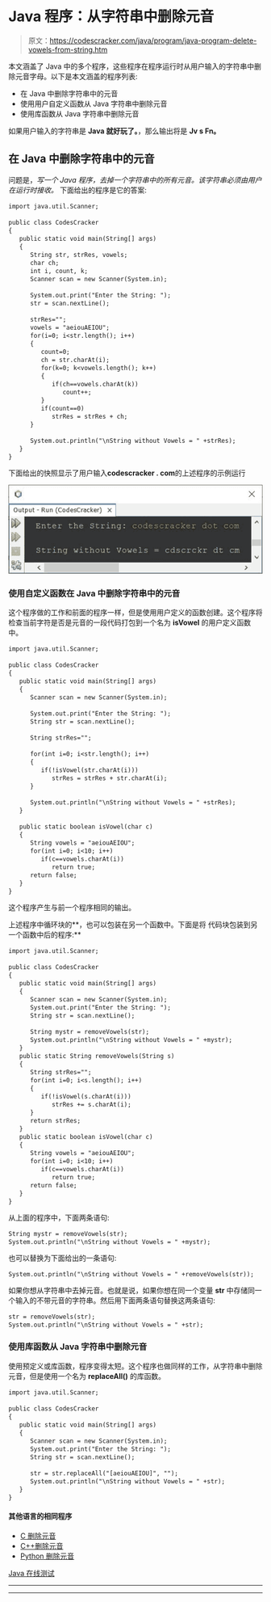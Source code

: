 # Java 程序：从字符串中删除元音

> 原文：<https://codescracker.com/java/program/java-program-delete-vowels-from-string.htm>

本文涵盖了 Java 中的多个程序，这些程序在程序运行时从用户输入的字符串中删除元音字母。以下是本文涵盖的程序列表:

*   在 Java 中删除字符串中的元音
*   使用用户自定义函数从 Java 字符串中删除元音
*   使用库函数从 Java 字符串中删除元音

如果用户输入的字符串是 **Java 就好玩了。**，那么输出将是 **Jv s Fn。**

## 在 Java 中删除字符串中的元音

问题是，*写一个 Java 程序，去掉一个字符串中的所有元音。该字符串必须由用户在运行时接收。* 下面给出的程序是它的答案:

```
import java.util.Scanner;

public class CodesCracker
{
   public static void main(String[] args)
   {
      String str, strRes, vowels;
      char ch;
      int i, count, k;
      Scanner scan = new Scanner(System.in);

      System.out.print("Enter the String: ");
      str = scan.nextLine();

      strRes="";
      vowels = "aeiouAEIOU";
      for(i=0; i<str.length(); i++)
      {
         count=0;
         ch = str.charAt(i);
         for(k=0; k<vowels.length(); k++)
         {
            if(ch==vowels.charAt(k))
               count++;
         }
         if(count==0)
            strRes = strRes + ch;
      }

      System.out.println("\nString without Vowels = " +strRes);
   }
}
```

下面给出的快照显示了用户输入**codescracker . com**的上述程序的示例运行

![java remove vowels from string](img/c758115ddfeaaace5ac8b4db22eb54ca.png)

### 使用自定义函数在 Java 中删除字符串中的元音

这个程序做的工作和前面的程序一样，但是使用用户定义的函数创建。这个程序将检查当前字符是否是元音的一段代码打包到一个名为 **isVowel** 的用户定义函数中。

```
import java.util.Scanner;

public class CodesCracker
{
   public static void main(String[] args)
   {
      Scanner scan = new Scanner(System.in);

      System.out.print("Enter the String: ");
      String str = scan.nextLine();

      String strRes="";

      for(int i=0; i<str.length(); i++)
      {
         if(!isVowel(str.charAt(i)))
            strRes = strRes + str.charAt(i);
      }

      System.out.println("\nString without Vowels = " +strRes);
   }

   public static boolean isVowel(char c)
   {
      String vowels = "aeiouAEIOU";
      for(int i=0; i<10; i++)
         if(c==vowels.charAt(i))
            return true;
      return false;
   }
}
```

这个程序产生与前一个程序相同的输出。

上述程序中循环块的**，也可以包装在另一个函数中。下面是将 代码块包装到另一个函数中后的程序:**

```
import java.util.Scanner;

public class CodesCracker
{
   public static void main(String[] args)
   {
      Scanner scan = new Scanner(System.in);
      System.out.print("Enter the String: ");
      String str = scan.nextLine();

      String mystr = removeVowels(str);
      System.out.println("\nString without Vowels = " +mystr);
   }
   public static String removeVowels(String s)
   {
      String strRes="";
      for(int i=0; i<s.length(); i++)
      {
         if(!isVowel(s.charAt(i)))
            strRes += s.charAt(i);
      }
      return strRes;
   }
   public static boolean isVowel(char c)
   {
      String vowels = "aeiouAEIOU";
      for(int i=0; i<10; i++)
         if(c==vowels.charAt(i))
            return true;
      return false;
   }
}
```

从上面的程序中，下面两条语句:

```
String mystr = removeVowels(str);
System.out.println("\nString without Vowels = " +mystr);
```

也可以替换为下面给出的一条语句:

```
System.out.println("\nString without Vowels = " +removeVowels(str));
```

如果你想从字符串中去掉元音。也就是说，如果你想在同一个变量 **str** 中存储同一个输入的不带元音的字符串。然后用下面两条语句替换这两条语句:

```
str = removeVowels(str);
System.out.println("\nString without Vowels = " +str);
```

### 使用库函数从 Java 字符串中删除元音

使用预定义或库函数，程序变得太短。这个程序也做同样的工作，从字符串中删除元音，但是使用一个名为 **replaceAll()** 的库函数。

```
import java.util.Scanner;

public class CodesCracker
{
   public static void main(String[] args)
   {
      Scanner scan = new Scanner(System.in);
      System.out.print("Enter the String: ");
      String str = scan.nextLine();

      str = str.replaceAll("[aeiouAEIOU]", "");
      System.out.println("\nString without Vowels = " +str);
   }
}
```

#### 其他语言的相同程序

*   [C 删除元音](/c/program/c-program-delete-vowels-from-string.htm)
*   [C++删除元音](/cpp/program/cpp-program-delete-vowels-from-string.htm)
*   [Python 删除元音](/python/program/python-program-remove-vowels-from-string.htm)

[Java 在线测试](/exam/showtest.php?subid=1)

* * *

* * *